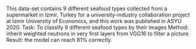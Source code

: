 This data-set contains 9 different seafood types collected from a supermarket in Izmir, Turkey for a university-industry collaboration project at Izmir University of Economics, and this work was published in ASYU 2020.
Task: To classify 9 different seafood types by their images
Method: inherit weighted neutrons in very first layers from VGG16 to filter a picture
Result: the model can reach 81% correctly.
